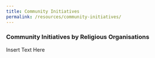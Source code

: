 ```yaml
---
title: Community Initiatives
permalink: /resources/community-initiatives/
---
```


### Community Initiatives by Religious Organisations

Insert Text Here

